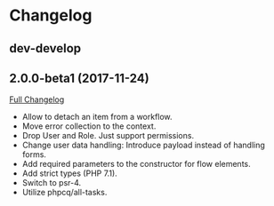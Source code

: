 
Changelog
=========

dev-develop
-----------

2.0.0-beta1 (2017-11-24)
------------------------

[Full Changelog](https://github.com/netzmacht/workfow/compare/2.0.0-beta1...release/1.0.0-beta1)

 - Allow to detach an item from a workflow.
 - Move error collection to the context.
 - Drop User and Role. Just support permissions.
 - Change user data handling: Introduce payload instead of handling forms.
 - Add required parameters to the constructor for flow elements.
 - Add strict types (PHP 7.1).
 - Switch to psr-4.
 - Utilize phpcq/all-tasks.

